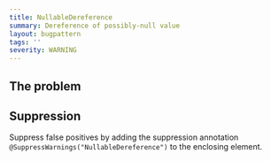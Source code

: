 ```yaml
---
title: NullableDereference
summary: Dereference of possibly-null value
layout: bugpattern
tags: ''
severity: WARNING
---
```


<!--
*** AUTO-GENERATED, DO NOT MODIFY ***
To make changes, edit the @BugPattern annotation or the explanation in docs/bugpattern.
-->

## The problem


## Suppression
Suppress false positives by adding the suppression annotation `@SuppressWarnings("NullableDereference")` to the enclosing element.

